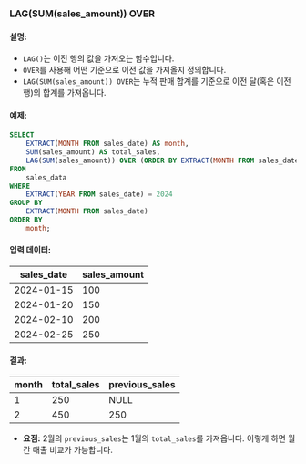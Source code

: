 ### **LAG(SUM(sales_amount)) OVER**

#### 설명:
- `LAG()`는 이전 행의 값을 가져오는 함수입니다.
- `OVER`를 사용해 어떤 기준으로 이전 값을 가져올지 정의합니다.
- `LAG(SUM(sales_amount)) OVER`는 누적 판매 합계를 기준으로 이전 달(혹은 이전 행)의 합계를 가져옵니다.

#### 예제:
```sql
SELECT 
    EXTRACT(MONTH FROM sales_date) AS month,
    SUM(sales_amount) AS total_sales,
    LAG(SUM(sales_amount)) OVER (ORDER BY EXTRACT(MONTH FROM sales_date)) AS previous_sales
FROM 
    sales_data
WHERE 
    EXTRACT(YEAR FROM sales_date) = 2024
GROUP BY 
    EXTRACT(MONTH FROM sales_date)
ORDER BY 
    month;
```

#### 입력 데이터:
| sales_date | sales_amount |
|------------|--------------|
| 2024-01-15 | 100          |
| 2024-01-20 | 150          |
| 2024-02-10 | 200          |
| 2024-02-25 | 250          |

#### 결과:
| month | total_sales | previous_sales |
|-------|-------------|----------------|
| 1     | 250         | NULL           |
| 2     | 450         | 250            |

- **요점:** 2월의 `previous_sales`는 1월의 `total_sales`를 가져옵니다. 이렇게 하면 월간 매출 비교가 가능합니다.